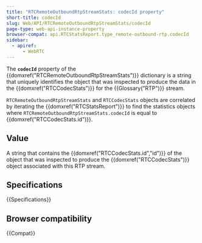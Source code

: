 ```yaml
---
title: "RTCRemoteOutboundRtpStreamStats: codecId property"
short-title: codecId
slug: Web/API/RTCRemoteOutboundRtpStreamStats/codecId
page-type: web-api-instance-property
browser-compat: api.RTCStatsReport.type_remote-outbound-rtp.codecId
sidebar:
  - apiref:
      - WebRTC
---
```


The **`codecId`** property of the {{domxref("RTCRemoteOutboundRtpStreamStats")}} dictionary is a string that uniquely identifies the object that was inspected to produce the data in the {{domxref("RTCCodecStats")}} for the {{Glossary("RTP")}} stream.

`RTCRemoteOutboundRtpStreamStats` and `RTCCodecStats` objects are correlated by iterating the {{domxref("RTCStatsReport")}} to find the statistics objects where `RTCRemoteOutboundRtpStreamStats.codecId` is equal to {{domxref("RTCCodecStats.id")}}.

## Value

A string that contains the {{domxref("RTCCodecStats.id","id")}} of the object that was inspected to produce the {{domxref("RTCCodecStats")}} object associated with this RTP stream.

## Specifications

{{Specifications}}

## Browser compatibility

{{Compat}}
